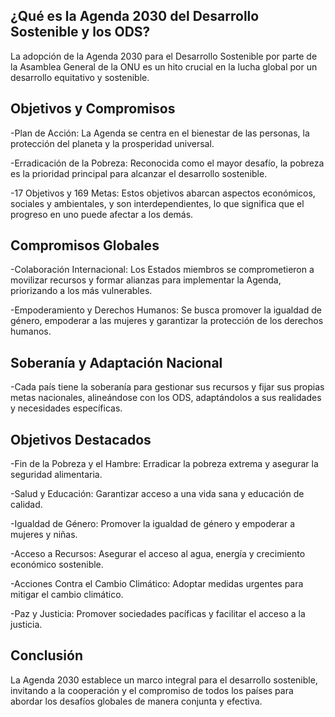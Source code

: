 ## **¿Qué es la Agenda 2030 del Desarrollo Sostenible y los ODS?**

La adopción de la Agenda 2030 para el Desarrollo Sostenible por parte de la Asamblea General de la ONU es un hito crucial en la lucha global por un desarrollo equitativo y sostenible. 

## **Objetivos y Compromisos**

  -Plan de Acción: La Agenda se centra en el bienestar de las personas, la protección del planeta y la prosperidad universal.
  
  -Erradicación de la Pobreza: Reconocida como el mayor desafío, la pobreza es la prioridad principal para alcanzar el desarrollo sostenible.
  
  -17 Objetivos y 169 Metas: Estos objetivos abarcan aspectos económicos, sociales y ambientales, y son interdependientes, lo que significa que el progreso en uno puede afectar a los demás.

## **Compromisos Globales**

  -Colaboración Internacional: Los Estados miembros se comprometieron a movilizar recursos y formar alianzas para implementar la Agenda, priorizando a los más vulnerables.
  
  -Empoderamiento y Derechos Humanos: Se busca promover la igualdad de género, empoderar a las mujeres y garantizar la protección de los derechos humanos.

## **Soberanía y Adaptación Nacional**

  -Cada país tiene la soberanía para gestionar sus recursos y fijar sus propias metas nacionales, alineándose con los ODS, adaptándolos a sus realidades y necesidades específicas.

## **Objetivos Destacados**

  -Fin de la Pobreza y el Hambre: Erradicar la pobreza extrema y asegurar la seguridad alimentaria.
  
  -Salud y Educación: Garantizar acceso a una vida sana y educación de calidad.
  
  -Igualdad de Género: Promover la igualdad de género y empoderar a mujeres y niñas.
  
  -Acceso a Recursos: Asegurar el acceso al agua, energía y crecimiento económico sostenible.
  
  -Acciones Contra el Cambio Climático: Adoptar medidas urgentes para mitigar el cambio climático.
  
  -Paz y Justicia: Promover sociedades pacíficas y facilitar el acceso a la justicia.

## **Conclusión**

La Agenda 2030 establece un marco integral para el desarrollo sostenible, invitando a la cooperación y el compromiso de todos los países para abordar los desafíos globales de manera conjunta y efectiva.
